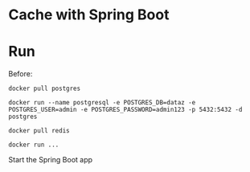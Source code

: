 # Cache with Spring Boot
# Run
Before:

`docker pull postgres`

`docker run --name postgresql -e POSTGRES_DB=dataz -e POSTGRES_USER=admin -e POSTGRES_PASSWORD=admin123 -p 5432:5432 -d postgres`

`docker pull redis`

`docker run ...`

Start the Spring Boot app